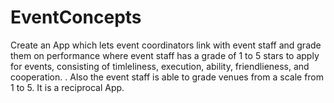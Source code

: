 # EventConcepts
 Create an App which lets event coordinators link with event staff and grade them on performance where event staff has a grade of 1 to 5 stars to apply for events, consisting of timleliness, execution, ability, friendlieness, and cooperation.   .   Also the event staff is able to grade venues from a scale from 1 to 5.   It is a reciprocal App.   
